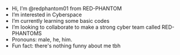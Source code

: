 -  Hi, I’m @redphantom01 from RED-PHANTOM
-  I’m interested in Cyberspace 
-  I’m currently learning some basic codes
-  I’m looking to collaborate to make a strong cyber team called RED-PHANTOMS
-  Pronouns: male, he, him.
-  Fun fact: there's nothing funny about me tbh

<!---
redphantom01/redphantom01 is a ✨ special ✨ repository because its `README.md` (this file) appears on your GitHub profile.
You can click the Preview link to take a look at your changes.
--->
